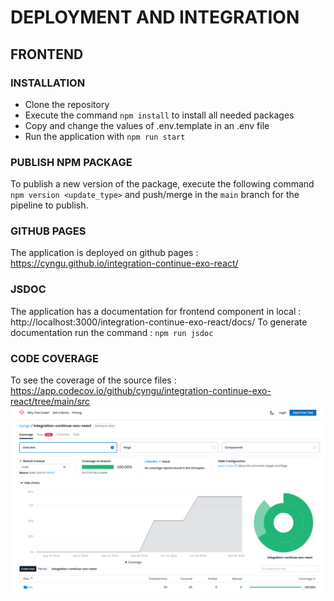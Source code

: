 # DEPLOYMENT AND INTEGRATION

## FRONTEND

### INSTALLATION

- Clone the repository
- Execute the command `npm install` to install all needed packages
- Copy and change the values of .env.template in an .env file
- Run the application with `npm run start`

### PUBLISH NPM PACKAGE

To publish a new version of the package, execute the following command `npm version <update_type>` and push/merge in the `main` branch for the pipeline to publish.

### GITHUB PAGES

The application is deployed on github pages : https://cyngu.github.io/integration-continue-exo-react/

### JSDOC

The application has a documentation for frontend component in local : http://localhost:3000/integration-continue-exo-react/docs/
To generate documentation run the command : `npm run jsdoc`

### CODE COVERAGE

To see the coverage of the source files : https://app.codecov.io/github/cyngu/integration-continue-exo-react/tree/main/src
![Code coverage image](image.png)
